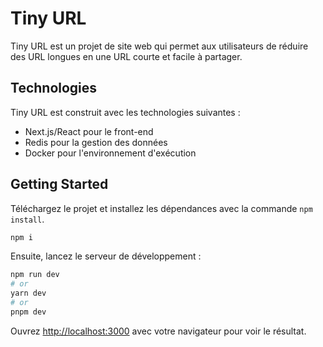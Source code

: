 # Tiny URL

Tiny URL est un projet de site web qui permet aux utilisateurs de réduire des URL longues en une URL courte et facile à partager.

## Technologies

Tiny URL est construit avec les technologies suivantes :

- Next.js/React pour le front-end
- Redis pour la gestion des données
- Docker pour l'environnement d'exécution



## Getting Started

Téléchargez le projet et installez les dépendances avec la commande `npm install`.

```bash
npm i
```

Ensuite, lancez le serveur de développement :

```bash
npm run dev
# or
yarn dev
# or
pnpm dev
```

Ouvrez [http://localhost:3000](http://localhost:3000) avec votre navigateur pour voir le résultat.
